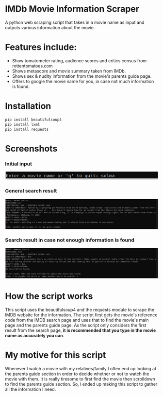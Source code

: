   # IMDb Movie Information Scraper
A python web scraping script that takes in a movie name as input and outputs various information about the movie.

# Features include:
- Show tomatometer rating, audience scores and critics census from rottentomatoes.com
- Shows metascore and movie summary taken from IMDb.
- Shows sex & nudity information from the movie's parents guide page.
- Offers to google the movie name for you, in case not much information is found.

 # Installation
```
pip install beautifulsoup4
pip install lxml
pip install requests
```

# Screenshots
### Initial input
![screenshot 1](script_sc1.png?raw=true)
### General search result
![screenshot 2](script_sc2.png?raw=true)
### Search result in case not enough information is found
![screenshot 3](script_sc3.png?raw=true)



 # How the script works
 This script uses the beautifulsoup4 and the requests module to scrape the IMDB website for the information. The script first gets the movie's reference code from the IMDB search page and uses that to find the movie's main page and the parents guide page. As the script only considers the first result from the search page, **it is recommended that you type in the movie name as accurately you can**.
 
 # My motive for this script
Whenever I watch a movie with my relatives/family I often end up looking at the parents guide section in order to decide whether or not to watch the movie with them. It is really tiresome to first find the movie then scrolldown to find the parents guide section. So, I ended up making this script to gather all the information I need.

